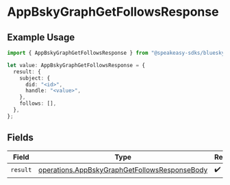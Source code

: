 # AppBskyGraphGetFollowsResponse

## Example Usage

```typescript
import { AppBskyGraphGetFollowsResponse } from "@speakeasy-sdks/bluesky/models/operations";

let value: AppBskyGraphGetFollowsResponse = {
  result: {
    subject: {
      did: "<id>",
      handle: "<value>",
    },
    follows: [],
  },
};
```

## Fields

| Field                                                                                                          | Type                                                                                                           | Required                                                                                                       | Description                                                                                                    |
| -------------------------------------------------------------------------------------------------------------- | -------------------------------------------------------------------------------------------------------------- | -------------------------------------------------------------------------------------------------------------- | -------------------------------------------------------------------------------------------------------------- |
| `result`                                                                                                       | [operations.AppBskyGraphGetFollowsResponseBody](../../models/operations/appbskygraphgetfollowsresponsebody.md) | :heavy_check_mark:                                                                                             | N/A                                                                                                            |